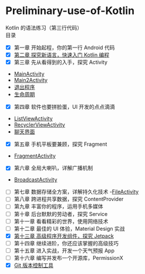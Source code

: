# Preliminary-use-of-Kotlin
Kotlin 的语法练习（第三行代码）
<br/>
目录
- [x] 第一章 开始起程，你的第一行 Android 代码
- [x] [第二章 探究新语言，快速入门 Kotlin 编程](https://jianghouren.com/tags/Kotlin/)
- [x] 第三章 先从看得到的入手，探究 Activity
 - [MainActivity](https://github.com/feiyeyuanye/Preliminary-use-of-Kotlin/blob/master/app/src/main/java/com/example/myapplication/activity/MainActivity.kt)
 - [Main2Activity](https://github.com/feiyeyuanye/Preliminary-use-of-Kotlin/blob/master/app/src/main/java/com/example/myapplication/activity/Main2Activity.kt)
 - [退出程序](https://github.com/feiyeyuanye/Preliminary-use-of-Kotlin/blob/master/app/src/main/java/com/example/myapplication/activity/Main3Activity.kt)
 - [生命周期](https://github.com/feiyeyuanye/Preliminary-use-of-Kotlin/blob/master/app/src/main/java/com/example/myapplication/activity/LifeCycleActivity.kt)
- [x] 第四章 软件也要拼脸蛋，UI 开发的点点滴滴
 - [ListViewActivity](https://github.com/feiyeyuanye/Preliminary-use-of-Kotlin/blob/master/app/src/main/java/com/example/myapplication/activity/ListViewActivity.kt)
 - [RecyclerViewActivity](https://github.com/feiyeyuanye/Preliminary-use-of-Kotlin/blob/master/app/src/main/java/com/example/myapplication/activity/RecyclerViewActivity.kt)
 - [聊天界面](https://github.com/feiyeyuanye/Preliminary-use-of-Kotlin/blob/master/app/src/main/java/com/example/myapplication/activity/ChatActivity.kt)
- [x] 第五章 手机平板要兼顾，探究 Fragment
 - [FragmentActivity](https://github.com/feiyeyuanye/Preliminary-use-of-Kotlin/blob/master/app/src/main/java/com/example/myapplication/activity/FragmentActivity.kt)
- [x] 第六章 全局大喇叭，详解广播机制
 - [BroadcastActivity](https://github.com/feiyeyuanye/Preliminary-use-of-Kotlin/blob/master/app/src/main/java/com/example/myapplication/activity/BroadcastActivity.kt)
- [ ] 第七章 数据存储全方案，详解持久化技术
 -[FileActivity](https://github.com/feiyeyuanye/Preliminary-use-of-Kotlin/blob/master/app/src/main/java/com/example/myapplication/activity/FileActivity.kt)
- [ ] 第八章 跨进程共享数据，探究 ContentProvider
- [ ] 第九章 丰富你的程序，运用手机多媒体
- [ ] 第十章 后台默默的劳动者，探究 Service
- [ ] 第十一章 看看精彩的世界，使用网络技术
- [ ] 第十二章 最佳的 UI 体验，Material Design 实战
- [x] [第十三章 高级程序开发组件，探究 Jetpack](https://jianghouren.com/tags/Jetpack/)
- [ ] 第十四章 继续进阶，你还应该掌握的高级技巧
- [ ] 第十五章 进入实战，开发一个天气预报 App
- [ ] 第十六章 编写并发布一个开源库，PermissionX
- [x] [Git 版本控制工具](https://jianghouren.com/archives/15f503f8.html)
